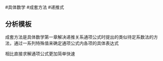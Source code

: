 #具体数学 #成套方法 #递推式
## 分析模板


成套方法是具体数学第一章解决递推关系通项公式时提出的类似待定系数法的方法，通过一系列特殊值来确定通项公式内各项的具体表达式

相比直接求解通项公式更加简单快速
